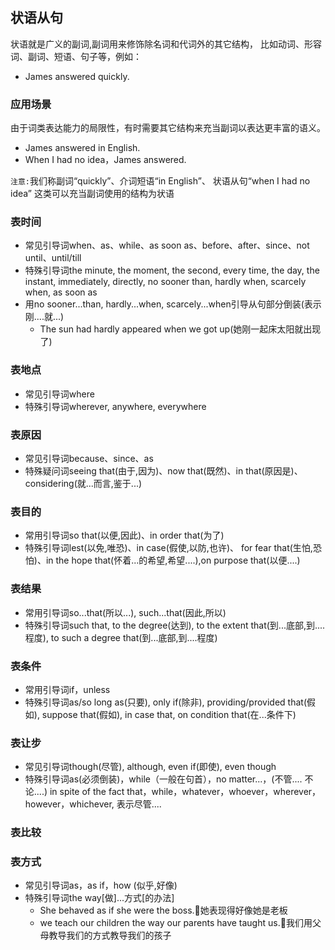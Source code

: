 ## 状语从句
状语就是广义的副词,副词用来修饰除名词和代词外的其它结构，
比如动词、形容词、副词、短语、句子等，例如：
* James answered quickly. 
### 应用场景
由于词类表达能力的局限性，有时需要其它结构来充当副词以表达更丰富的语义。
* James answered in English. 
* When I had no idea，James answered.

`注意:`我们称副词“quickly”、介词短语“in English”、
状语从句“when I had no idea” 这类可以充当副词使用的结构为状语
### 表时间
* 常见引导词when、as、while、as soon as、before、after、since、not until、until/till
* 特殊引导词the minute, the moment, the second, every time, the day, the instant, immediately, directly, no sooner than, hardly when, scarcely when, as soon as
* 用no sooner...than, hardly...when, scarcely...when引导从句部分倒装(表示刚....就...)
    * The sun had hardly appeared when we got up(她刚一起床太阳就出现了)
### 表地点
* 常见引导词where
* 特殊引导词wherever, anywhere, everywhere
### 表原因
* 常见引导词because、since、as
* 特殊疑问词seeing that(由于,因为)、now that(既然)、in that(原因是)、considering(就...而言,鉴于...)
### 表目的
* 常用引导词so that(以便,因此)、in order that(为了)
* 特殊引导词lest(以免,唯恐)、in case(假使,以防,也许)、
for fear that(生怕,恐怕)、in the hope that(怀着...的希望,希望....),on purpose that(以便....)
### 表结果
* 常用引导词so...that(所以...), such...that(因此,所以)
* 特殊引导词such that, to the degree(达到), to the extent that(到...底部,到....程度),
 to such a degree that(到...底部,到....程度)
### 表条件
* 常用引导词if，unless
* 特殊引导词as/so long as(只要), only if(除非), 
providing/provided that(假如), suppose that(假如), in case that, 
on condition that(在...条件下)
### 表让步
* 常见引导词though(尽管), although, even if(即使), even though
* 特殊引导词as(必须倒装)，while（一般在句首），no matter...，(不管.... 不论....)
in spite of the fact that，while，whatever，whoever，wherever，however，whichever,
表示尽管....
### 表比较
### 表方式
* 常见引导词as，as if，how (似乎,好像)
* 特殊引导词the way[做]...方式[的办法]
    * She behaved as if she were the boss.她表现得好像她是老板
    * we teach our children the way our parents have taught us.我们用父母教导我们的方式教导我们的孩子
